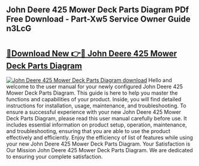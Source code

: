 ## John Deere 425 Mower Deck Parts Diagram PDf Free Download - Part-Xw5 Service Owner Guide n3LcG

# <h2><a href="http://dfrvad.blite.top/?on=John+Deere+425+Mower+Deck+Parts+Diagram">🔗Download New 👉🔴 John Deere 425 Mower Deck Parts Diagram</a></h2>

[![John Deere 425 Mower Deck Parts Diagram download](https://i.imgur.com/lujVjoI.png)](http://dfrvad.blite.top/?on=John+Deere+425+Mower+Deck+Parts+Diagram)
Hello and welcome to the user manual for your newly configured John Deere 425 Mower Deck Parts Diagram. This guide is here to help you master the functions and capabilities of your product. Inside, you will find detailed instructions for installation, usage, maintenance, and troubleshooting. To ensure a successful experience with your new John Deere 425 Mower Deck Parts Diagram, please read this user manual carefully before use. It includes essential information on product setup, operation, maintenance, and troubleshooting, ensuring that you are able to use the product effectively and efficiently. Enjoy the efficiency of list of features while using your new John Deere 425 Mower Deck Parts Diagram. Your Satisfaction is Our Mission John Deere 425 Mower Deck Parts Diagram. We are dedicated to ensuring your complete satisfaction.
